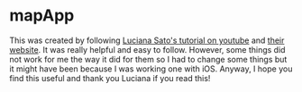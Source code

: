 # mapApp

This was created by following [Luciana Sato's tutorial on youtube](https://www.youtube.com/watch?v=lQmH9vFbT3I&t=60s) and [their website](https://lucianasato.eti.br/). It was really helpful and easy to follow. However, some things did not work for me the way it did for them so I had to change some things but it might have been because I was working one with iOS. Anyway, I hope you find this useful and thank you Luciana if you read this!
